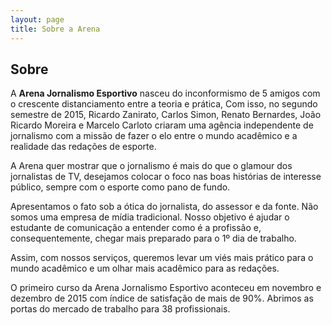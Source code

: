 ```yaml
---
layout: page
title: Sobre a Arena
---
```


## Sobre

A **Arena Jornalismo Esportivo** nasceu do inconformismo de 5 amigos com o crescente distanciamento entre a teoria e prática, Com isso, no segundo semestre de 2015, Ricardo Zanirato, Carlos Simon, Renato Bernardes, João Ricardo Moreira e Marcelo Carloto criaram uma agência independente de jornalismo com a missão de fazer o elo entre o mundo acadêmico e a realidade das redações de esporte.

A Arena quer mostrar que o jornalismo é mais do que o glamour dos jornalistas de TV, desejamos colocar o foco nas boas histórias de interesse público, sempre com o esporte como pano de fundo.

Apresentamos o fato sob a ótica do jornalista, do assessor e da fonte. Não somos uma empresa de mídia tradicional. Nosso objetivo é ajudar o estudante de comunicação a entender como é a profissão e, consequentemente, chegar mais preparado para o 1º dia de trabalho.

Assim, com nossos serviços, queremos levar um viés mais prático para o mundo acadêmico e um olhar mais acadêmico para as redações.

O primeiro curso da Arena Jornalismo Esportivo aconteceu em novembro e dezembro de 2015 com índice de satisfação de mais de 90%. Abrimos as portas do mercado de trabalho para 38 profissionais.
